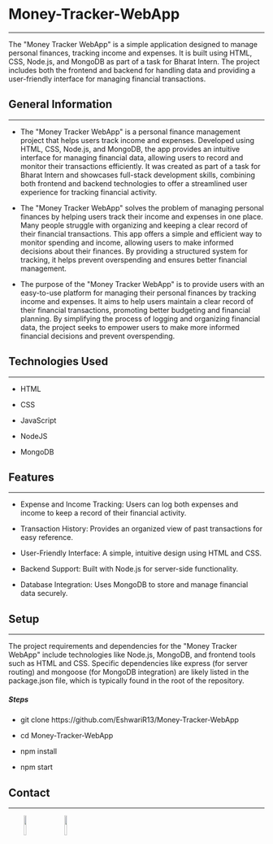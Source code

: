 <h1>Money-Tracker-WebApp</h1>
<hr><p>The "Money Tracker WebApp" is a simple application designed to manage personal finances, tracking income and expenses. It is built using HTML, CSS, Node.js, and MongoDB as part of a task for Bharat Intern. The project includes both the frontend and backend for handling data and providing a user-friendly interface for managing financial transactions.</p><h2>General Information</h2>
<hr><ul>
<li>The "Money Tracker WebApp" is a personal finance management project that helps users track income and expenses. Developed using HTML, CSS, Node.js, and MongoDB, the app provides an intuitive interface for managing financial data, allowing users to record and monitor their transactions efficiently. It was created as part of a task for Bharat Intern and showcases full-stack development skills, combining both frontend and backend technologies to offer a streamlined user experience for tracking financial activity.</li>
</ul><ul>
<li>The "Money Tracker WebApp" solves the problem of managing personal finances by helping users track their income and expenses in one place. Many people struggle with organizing and keeping a clear record of their financial transactions. This app offers a simple and efficient way to monitor spending and income, allowing users to make informed decisions about their finances. By providing a structured system for tracking, it helps prevent overspending and ensures better financial management.</li>
</ul><ul>
<li>The purpose of the "Money Tracker WebApp" is to provide users with an easy-to-use platform for managing their personal finances by tracking income and expenses. It aims to help users maintain a clear record of their financial transactions, promoting better budgeting and financial planning. By simplifying the process of logging and organizing financial data, the project seeks to empower users to make more informed financial decisions and prevent overspending.</li>
</ul><h2>Technologies Used</h2>
<hr><ul>
<li>HTML</li>
</ul><ul>
<li>CSS</li>
</ul><ul>
<li>JavaScript</li>
</ul><ul>
<li>NodeJS</li>
</ul><ul>
<li>MongoDB</li>
</ul><h2>Features</h2>
<hr><ul>
<li>Expense and Income Tracking: Users can log both expenses and income to keep a record of their financial activity.</li>
</ul><ul>
<li>Transaction History: Provides an organized view of past transactions for easy reference.</li>
</ul><ul>
<li>User-Friendly Interface: A simple, intuitive design using HTML and CSS.</li>
</ul><ul>
<li>Backend Support: Built with Node.js for server-side functionality.</li>
</ul><ul>
<li>Database Integration: Uses MongoDB to store and manage financial data securely.</li>
</ul><h2>Setup</h2>
<hr><p>The project requirements and dependencies for the "Money Tracker WebApp" include technologies like Node.js, MongoDB, and frontend tools such as HTML and CSS. Specific dependencies like express (for server routing) and mongoose (for MongoDB integration) are likely listed in the package.json file, which is typically found in the root of the repository.</p><h5>Steps</h5><ul>
<li>git clone https://github.com/EshwariR13/Money-Tracker-WebApp</li>
</ul><ul>
<li>cd Money-Tracker-WebApp</li>
</ul><ul>
<li>npm install</li>
</ul><ul>
<li>npm start</li>
</ul><h2>Contact</h2>
<hr><p><span style="margin-right: 30px;"></span><a href="https://www.linkedin.com/in/vedant-rajendra-balpande-711714283/"><img target="_blank" src="https://cdn.jsdelivr.net/gh/devicons/devicon/icons/linkedin/linkedin-original.svg" style="width: 10%;"></a><span style="margin-right: 30px;"></span><a href="https://github.com/"><img target="_blank" src="https://cdn.jsdelivr.net/gh/devicons/devicon/icons/github/github-original.svg" style="width: 10%;"></a></p>
